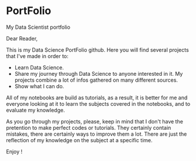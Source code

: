 # PortFolio
My Data Scientist portfolio

Dear Reader,

This is my Data Science PortFolio github. Here you will find several projects that I've made in order to:
- Learn Data Science.
- Share my journey through Data Science to anyone interested in it. My projects combine a lot of infos gathered on many different sources.
- Show what I can do.

All of my notebooks are build as tutorials, as a result, it is better for me and everyone looking at it to learn the subjects covered in the notebooks, and to evaluate my knowledge. 

As you go through my projects, please, keep in mind that I don't have the pretention to make perfect codes or tutorials. They certainly contain mistakes, there are certainly ways to improve them a lot. There are just the reflection of my knowledge on the subject at a specific time.

Enjoy !
